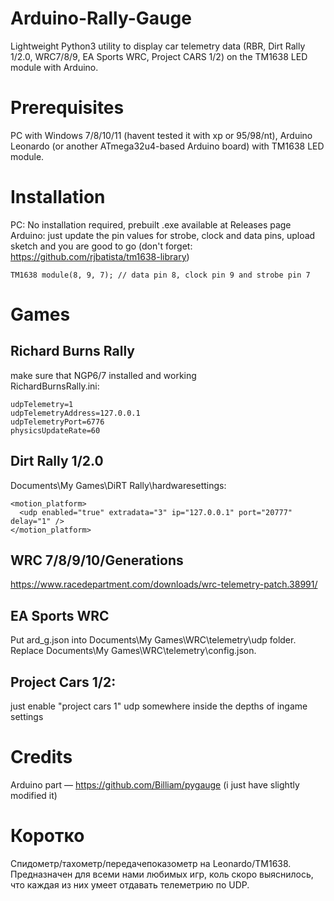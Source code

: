 # Arduino-Rally-Gauge
Lightweight Python3 utility to display car telemetry data (RBR, Dirt Rally 1/2.0, WRC7/8/9, EA Sports WRC, Project CARS 1/2) on the TM1638 LED module with Arduino.
# Prerequisites
PC with Windows 7/8/10/11 (havent tested it with xp or 95/98/nt), Arduino Leonardo (or another ATmega32u4-based Arduino board) with TM1638 LED module.
# Installation
PC: No installation required, prebuilt .exe available at Releases page  
Arduino: just update the pin values for strobe, clock and data pins, upload sketch and you are good to go (don't forget: https://github.com/rjbatista/tm1638-library)
```
TM1638 module(8, 9, 7); // data pin 8, clock pin 9 and strobe pin 7
```
# Games
## Richard Burns Rally
make sure that NGP6/7 installed and working  
RichardBurnsRally.ini:  
```[NGP]
udpTelemetry=1
udpTelemetryAddress=127.0.0.1
udpTelemetryPort=6776
physicsUpdateRate=60
```
## Dirt Rally 1/2.0
Documents\My Games\DiRT Rally\hardwaresettings:  
```
<motion_platform>
  <udp enabled="true" extradata="3" ip="127.0.0.1" port="20777" delay="1" />
</motion_platform>
```
## WRC 7/8/9/10/Generations
https://www.racedepartment.com/downloads/wrc-telemetry-patch.38991/

## EA Sports WRC
Put ard_g.json into Documents\My Games\WRC\telemetry\udp folder. Replace Documents\My Games\WRC\telemetry\config.json.

## Project Cars 1/2:
just enable "project cars 1" udp somewhere inside the depths of ingame settings

# Credits
Arduino part — https://github.com/Billiam/pygauge (i just have slightly modified it)

# Коротко
Спидометр/тахометр/передачепоказометр на Leonardo/TM1638. Предназначен для всеми нами любимых игр, коль скоро выяснилось, что каждая из них умеет отдавать телеметрию по UDP.
